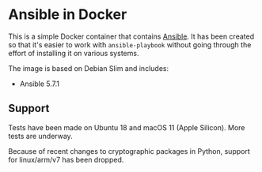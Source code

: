 # Ansible in Docker

This is a simple Docker container that contains [Ansible]. It has been created
so that it's easier to work with `ansible-playbook` without going through the
effort of installing it on various systems.

The image is based on Debian Slim and includes:

- Ansible 5.7.1

## Support

Tests have been made on Ubuntu 18 and macOS 11 (Apple Silicon). More tests are
underway.

Because of recent changes to cryptographic packages in Python, support for
linux/arm/v7 has been dropped.

[ansible]: https://www.ansible.com/community
